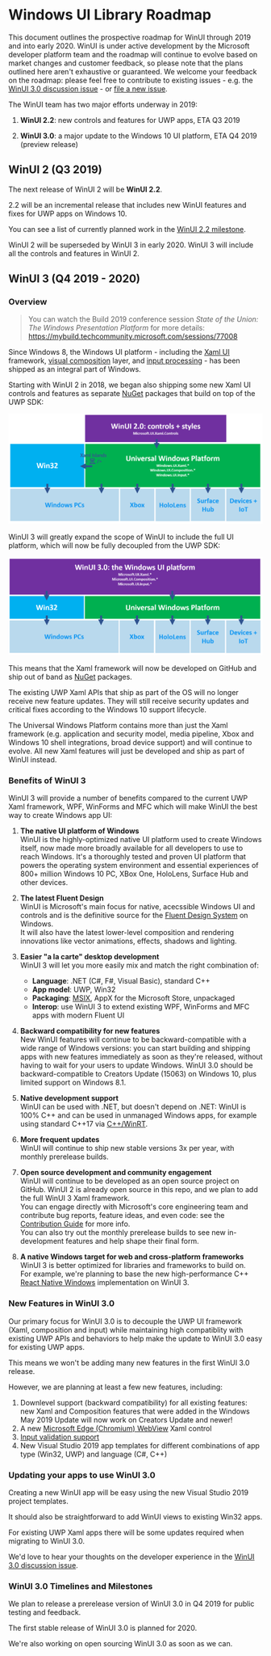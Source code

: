 # Windows UI Library Roadmap

This document outlines the prospective roadmap for WinUI through 2019 and into early 2020. WinUI is under active development by the Microsoft developer platform team and the roadmap will continue to evolve based on market changes and customer feedback, so please note that the plans outlined here aren't exhaustive or guaranteed. We welcome your feedback on the roadmap: please feel free to contribute to existing issues - e.g. the [WinUI 3.0 discussion issue](https://github.com/microsoft/microsoft-ui-xaml/issues/717) - or [file a new issue](https://github.com/microsoft/microsoft-ui-xaml/issues).

The WinUI team has two major efforts underway in 2019:

1. **WinUI 2.2**: new controls and features for UWP apps, ETA Q3 2019

2. **WinUI 3.0**: a major update to the Windows 10 UI platform, ETA Q4 2019 (preview release)

## WinUI 2 (Q3 2019)

The next release of WinUI 2 will be **WinUI 2.2**.

2.2 will be an incremental release that includes new WinUI features and fixes for UWP apps on Windows 10.

You can see a list of currently planned work in the [WinUI 2.2 milestone](https://github.com/microsoft/microsoft-ui-xaml/milestone/6).

WinUI 2 will be superseded by WinUI 3 in early 2020. WinUI 3 will include all the controls and features in WinUI 2.

## WinUI 3 (Q4 2019 - 2020)

### Overview

> You can watch the Build 2019 conference session *State of the Union: The Windows Presentation Platform* for more details:
https://mybuild.techcommunity.microsoft.com/sessions/77008

Since Windows 8, the Windows UI platform - including the [Xaml UI](https://docs.microsoft.com/windows/uwp/xaml-platform/xaml-overview) framework, [visual composition](https://docs.microsoft.com/uwp/api/Windows.UI.Composition) layer, and [input processing](https://docs.microsoft.com/uwp/api/Windows.UI.Input) - has been shipped as an integral part of Windows.

Starting with WinUI 2 in 2018, we began also shipping some new Xaml UI controls and features as separate [NuGet](https://docs.microsoft.com/nuget/what-is-nuget) packages that build on top of the UWP SDK:

![WinUI 2 platform](roadmap_winui2.png)

WinUI 3 will greatly expand the scope of WinUI to include the full UI platform, which will now be fully decoupled from the UWP SDK:

![WinUI 3 platform](roadmap_winui3.png)

This means that the Xaml framework will now be developed on GitHub and ship out of band as [NuGet](https://docs.microsoft.com/nuget/what-is-nuget) packages.

The existing UWP Xaml APIs that ship as part of the OS will no longer receive new feature updates. They will still receive security updates and critical fixes according to the Windows 10 support lifecycle.

The Universal Windows Platform contains more than just the Xaml framework (e.g. application and security model, media pipeline, Xbox and Windows 10 shell integrations, broad device support) and will continue to evolve. All new Xaml features will just be developed and ship as part of WinUI instead.

### Benefits of WinUI 3

WinUI 3 will provide a number of benefits compared to the current UWP Xaml framework, WPF, WinForms and MFC which will make WinUI the best way to create Windows app UI:

1. **The native UI platform of Windows**  
WinUI is the highly-optimized native UI platform used to create Windows itself, now made more broadly available for all developers to use to reach Windows. It's a thoroughly tested and proven UI platform that powers the operating system environment and essential experiences of 800+ million Windows 10 PC, XBox One, HoloLens, Surface Hub and other devices.

2. **The latest Fluent Design**  
WinUI is Microsoft's main focus for native, acecssible Windows UI and controls and is the definitive source for the [Fluent Design System](https://www.microsoft.com/design/fluent/) on Windows.  
It will also have the latest lower-level composition and rendering innovations like vector animations, effects, shadows and lighting.

3. **Easier "a la carte" desktop development**  
WinUI 3 will let you more easily mix and match the right combination of:
    * **Language**: .NET (C#, F#, Visual Basic), standard C++
    * **App model**: UWP, Win32
    * **Packaging**: [MSIX](https://docs.microsoft.com/windows/msix/), AppX for the Microsoft Store, unpackaged  
    * **Interop**: use WinUI 3 to extend existing WPF, WinForms and MFC apps with modern Fluent UI

4. **Backward compatibility for new features**  
New WinUI features will continue to be backward-compatible with a wide range of Windows versions: you can start building and shipping apps with new features immediately as soon as they're released, without having to wait for your users to update Windows.
WinUI 3.0 should be backward-compatible to Creators Update (15063) on Windows 10, plus limited support on Windows 8.1.

5. **Native development support**  
WinUI can be used with .NET, but doesn't depend on .NET: WinUI is 100% C++ and can be used in unmanaged Windows apps, for example using standard C++17 via [C++/WinRT](https://docs.microsoft.com/windows/uwp/cpp-and-winrt-apis/).

6. **More frequent updates**  
WinUI will continue to ship new stable versions 3x per year, with monthly prerelease builds.

7. **Open source development and community engagement**  
WinUI will continue to be developed as an open source project on GitHub. WinUI 2 is already open source in this repo, and we plan to add the full WinUI 3 Xaml framework.  
You can engage directly with Microsoft's core engineering team and contribute bug reports, feature ideas, and even code: see the [Contribution Guide](../CONTRIBUTING.md) for more info.  
You can also try out the monthly prerelease builds to see new in-development features and help shape their final form.  

8. **A native Windows target for web and cross-platform frameworks**  
WinUI 3 is better optimized for libraries and frameworks to build on.  
For example, we're planning to base the new high-performance C++ [React Native Windows](https://github.com/Microsoft/react-native-windows) implementation on WinUI 3.

### New Features in WinUI 3.0

Our primary focus for WinUI 3.0 is to decouple the UWP UI framework (Xaml, composition and input) while maintaining high compatiblity with existing UWP APIs and behaviors to help make the update to WinUI 3.0 easy for existing UWP apps.

This means we won't be adding many new features in the first WinUI 3.0 release. 

However, we are planning at least a few new features, including:

1. Downlevel support (backward compatibility) for all existing features: new Xaml and Composition features that were added in the Windows May 2019 Update will now work on Creators Update and newer!
2. A new [Microsoft Edge (Chromium) WebView](https://docs.microsoft.com/microsoft-edge/hosting/webview2) Xaml control
3. [Input validation support](https://github.com/microsoft/microsoft-ui-xaml/issues/179)
4. New Visual Studio 2019 app templates for different combinations of app type (Win32, UWP) and language (C#, C++)

### Updating your apps to use WinUI 3.0

Creating a new WinUI app will be easy using the new Visual Studio 2019 project templates.

It should also be straightforward to add WinUI views to existing Win32 apps.

For existing UWP Xaml apps there will be some updates required when migrating to WinUI 3.0. 

We'd love to hear your thoughts on the developer experience in the [WinUI 3.0 discussion issue](https://github.com/microsoft/microsoft-ui-xaml/issues/717).

### WinUI 3.0 Timelines and Milestones

We plan to release a prerelease version of WinUI 3.0 in Q4 2019 for public testing and feedback.

The first stable release of WinUI 3.0 is planned for 2020.

We're also working on open sourcing WinUI 3.0 as soon as we can.
